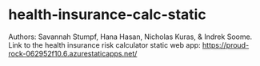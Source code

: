 # health-insurance-calc-static
Authors: Savannah Stumpf, Hana Hasan, Nicholas Kuras, & Indrek Soome.  
Link to the health insurance risk calculator static web app: https://proud-rock-062952f10.6.azurestaticapps.net/